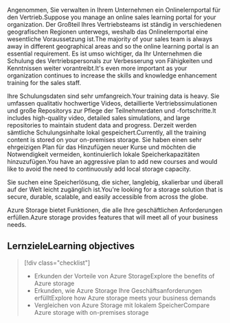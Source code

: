 <span data-ttu-id="c07b9-101">Angenommen, Sie verwalten in Ihrem Unternehmen ein Onlinelernportal für den Vertrieb.</span><span class="sxs-lookup"><span data-stu-id="c07b9-101">Suppose you manage an online sales learning portal for your organization.</span></span> <span data-ttu-id="c07b9-102">Der Großteil Ihres Vertriebsteams ist ständig in verschiedenen geografischen Regionen unterwegs, weshalb das Onlinelernportal eine wesentliche Voraussetzung ist.</span><span class="sxs-lookup"><span data-stu-id="c07b9-102">The majority of your sales team is always away in different geographical areas and so the online learning portal is an essential requirement.</span></span> <span data-ttu-id="c07b9-103">Es ist umso wichtiger, da Ihr Unternehmen die Schulung des Vertriebspersonals zur Verbesserung von Fähigkeiten und Kenntnissen weiter vorantreibt.</span><span class="sxs-lookup"><span data-stu-id="c07b9-103">It's even more important as your organization continues to increase the skills and knowledge enhancement training for the sales staff.</span></span>

<span data-ttu-id="c07b9-104">Ihre Schulungsdaten sind sehr umfangreich.</span><span class="sxs-lookup"><span data-stu-id="c07b9-104">Your training data is heavy.</span></span> <span data-ttu-id="c07b9-105">Sie umfassen qualitativ hochwertige Videos, detaillierte Vertriebssimulationen und große Repositorys zur Pflege der Teilnehmerdaten und -fortschritte.</span><span class="sxs-lookup"><span data-stu-id="c07b9-105">It includes high-quality video, detailed sales simulations, and large repositories to maintain student data and progress.</span></span> <span data-ttu-id="c07b9-106">Derzeit werden sämtliche Schulungsinhalte lokal gespeichert.</span><span class="sxs-lookup"><span data-stu-id="c07b9-106">Currently, all the training content is stored on your on-premises storage.</span></span> <span data-ttu-id="c07b9-107">Sie haben einen sehr ehrgeizigen Plan für das Hinzufügen neuer Kurse und möchten die Notwendigkeit vermeiden, kontinuierlich lokale Speicherkapazitäten hinzuzufügen.</span><span class="sxs-lookup"><span data-stu-id="c07b9-107">You have an aggressive plan to add new courses and would like to avoid the need to continuously add local storage capacity.</span></span>

<span data-ttu-id="c07b9-108">Sie suchen eine Speicherlösung, die sicher, langlebig, skalierbar und überall auf der Welt leicht zugänglich ist.</span><span class="sxs-lookup"><span data-stu-id="c07b9-108">You're looking for a storage solution that is secure, durable, scalable, and easily accessible from across the globe.</span></span>

<span data-ttu-id="c07b9-109">Azure Storage bietet Funktionen, die alle Ihre geschäftlichen Anforderungen erfüllen.</span><span class="sxs-lookup"><span data-stu-id="c07b9-109">Azure storage provides features that will meet all of your business needs.</span></span>

## <a name="learning-objectives"></a><span data-ttu-id="c07b9-110">Lernziele</span><span class="sxs-lookup"><span data-stu-id="c07b9-110">Learning objectives</span></span>
> [!div class="checklist"]
> * <span data-ttu-id="c07b9-111">Erkunden der Vorteile von Azure Storage</span><span class="sxs-lookup"><span data-stu-id="c07b9-111">Explore the benefits of Azure storage</span></span>
> * <span data-ttu-id="c07b9-112">Erkunden, wie Azure Storage Ihre Geschäftsanforderungen erfüllt</span><span class="sxs-lookup"><span data-stu-id="c07b9-112">Explore how Azure storage meets your business demands</span></span>
> * <span data-ttu-id="c07b9-113">Vergleichen von Azure Storage mit lokalem Speicher</span><span class="sxs-lookup"><span data-stu-id="c07b9-113">Compare Azure storage with on-premises storage</span></span>